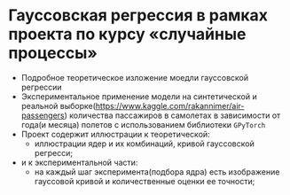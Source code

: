 # Гауссовская регрессия в рамках проекта по курсу «случайные процессы»
* Подробное теоретическое изложение моедли гауссовской регрессии
* Экспериментальное применение модели на синтетической и реальной выборке(https://www.kaggle.com/rakannimer/air-passengers) количества пассажиров в самолетах в зависимости от года(и месяца) полетов с использованием библиотеки `GPyTorch`
* Проект содержит иллюстрации к теоретической:
   * иллюстрации ядер и их комбинаций, кривой гауссовской регресси;
* и к экспериментальной части:
   * на каждый шаг эксперимента(подбора ядра) есть изображение гауссовой кривой и количественные оценки ее точности;



